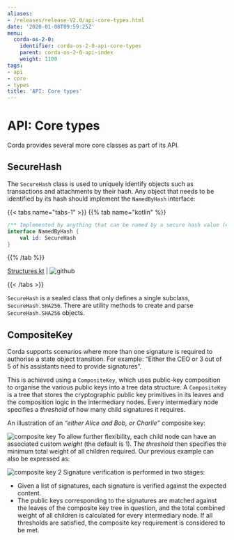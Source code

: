```yaml
---
aliases:
- /releases/release-V2.0/api-core-types.html
date: '2020-01-08T09:59:25Z'
menu:
  corda-os-2-0:
    identifier: corda-os-2-0-api-core-types
    parent: corda-os-2-0-api-index
    weight: 1100
tags:
- api
- core
- types
title: 'API: Core types'
---
```



# API: Core types


Corda provides several more core classes as part of its API.


## SecureHash

The `SecureHash` class is used to uniquely identify objects such as transactions and attachments by their hash.
Any object that needs to be identified by its hash should implement the `NamedByHash` interface:

{{< tabs name="tabs-1" >}}
{{% tab name="kotlin" %}}
```kotlin
/** Implemented by anything that can be named by a secure hash value (e.g. transactions, attachments). */
interface NamedByHash {
    val id: SecureHash
}

```
{{% /tab %}}




[Structures.kt](https://github.com/corda/corda/blob/release/os/2.0/core/src/main/kotlin/net/corda/core/contracts/Structures.kt) | ![github](/images/svg/github.svg "github")

{{< /tabs >}}

`SecureHash` is a sealed class that only defines a single subclass, `SecureHash.SHA256`. There are utility methods
to create and parse `SecureHash.SHA256` objects.


## CompositeKey

Corda supports scenarios where more than one signature is required to authorise a state object transition. For example:
“Either the CEO or 3 out of 5 of his assistants need to provide signatures”.

This is achieved using a `CompositeKey`, which uses public-key composition to organise the various public keys into a
tree data structure. A `CompositeKey` is a tree that stores the cryptographic public key primitives in its leaves and
the composition logic in the intermediary nodes. Every intermediary node specifies a *threshold* of how many child
signatures it requires.

An illustration of an *“either Alice and Bob, or Charlie”* composite key:

![composite key](/en/images/composite-key.png "composite key")
To allow further flexibility, each child node can have an associated custom *weight* (the default is 1). The *threshold*
then specifies the minimum total weight of all children required. Our previous example can also be expressed as:

![composite key 2](/en/images/composite-key-2.png "composite key 2")
Signature verification is performed in two stages:



* Given a list of signatures, each signature is verified against the expected content.
* The public keys corresponding to the signatures are matched against the leaves of the composite key tree in question,
and the total combined weight of all children is calculated for every intermediary node. If all thresholds are satisfied,
the composite key requirement is considered to be met.


